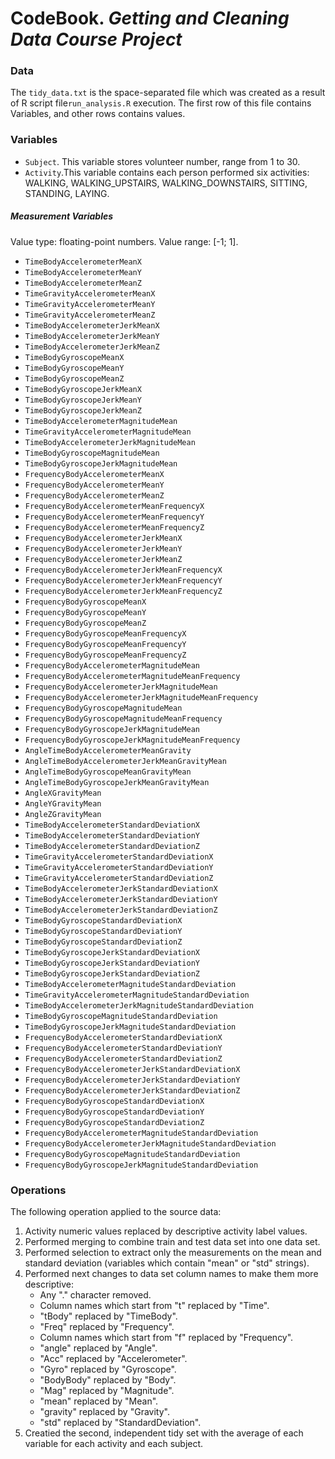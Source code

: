 # CodeBook. *Getting and Cleaning Data Course Project*

### Data
The `tidy_data.txt` is the space-separated file which was created as a result of R script file`run_analysis.R` execution.
The first row of this file contains Variables, and other rows contains values.

### Variables
- `Subject`. This variable stores volunteer number, range from 1 to 30.
- `Activity`.This variable contains each person performed six activities: WALKING, WALKING_UPSTAIRS, WALKING_DOWNSTAIRS, SITTING, STANDING, LAYING.
##### Measurement Variables
Value type: floating-point numbers.
Value range: [-1; 1].
- `TimeBodyAccelerometerMeanX`
- `TimeBodyAccelerometerMeanY`
- `TimeBodyAccelerometerMeanZ`
- `TimeGravityAccelerometerMeanX`
- `TimeGravityAccelerometerMeanY`
- `TimeGravityAccelerometerMeanZ`
- `TimeBodyAccelerometerJerkMeanX` 
- `TimeBodyAccelerometerJerkMeanY` 
- `TimeBodyAccelerometerJerkMeanZ` 
- `TimeBodyGyroscopeMeanX`
- `TimeBodyGyroscopeMeanY`
- `TimeBodyGyroscopeMeanZ`
- `TimeBodyGyroscopeJerkMeanX`
- `TimeBodyGyroscopeJerkMeanY`
- `TimeBodyGyroscopeJerkMeanZ`
- `TimeBodyAccelerometerMagnitudeMean`
- `TimeGravityAccelerometerMagnitudeMean`
- `TimeBodyAccelerometerJerkMagnitudeMean`
- `TimeBodyGyroscopeMagnitudeMean` </br>
- `TimeBodyGyroscopeJerkMagnitudeMean`
- `FrequencyBodyAccelerometerMeanX`
- `FrequencyBodyAccelerometerMeanY`
- `FrequencyBodyAccelerometerMeanZ`
- `FrequencyBodyAccelerometerMeanFrequencyX`
- `FrequencyBodyAccelerometerMeanFrequencyY`
- `FrequencyBodyAccelerometerMeanFrequencyZ`
- `FrequencyBodyAccelerometerJerkMeanX`
- `FrequencyBodyAccelerometerJerkMeanY`
- `FrequencyBodyAccelerometerJerkMeanZ`
- `FrequencyBodyAccelerometerJerkMeanFrequencyX`
- `FrequencyBodyAccelerometerJerkMeanFrequencyY`
- `FrequencyBodyAccelerometerJerkMeanFrequencyZ`
- `FrequencyBodyGyroscopeMeanX`
- `FrequencyBodyGyroscopeMeanY`
- `FrequencyBodyGyroscopeMeanZ`
- `FrequencyBodyGyroscopeMeanFrequencyX`
- `FrequencyBodyGyroscopeMeanFrequencyY`
- `FrequencyBodyGyroscopeMeanFrequencyZ`
- `FrequencyBodyAccelerometerMagnitudeMean`
- `FrequencyBodyAccelerometerMagnitudeMeanFrequency`
- `FrequencyBodyAccelerometerJerkMagnitudeMean` 
- `FrequencyBodyAccelerometerJerkMagnitudeMeanFrequency` 
- `FrequencyBodyGyroscopeMagnitudeMean`
- `FrequencyBodyGyroscopeMagnitudeMeanFrequency`
- `FrequencyBodyGyroscopeJerkMagnitudeMean`
- `FrequencyBodyGyroscopeJerkMagnitudeMeanFrequency`
- `AngleTimeBodyAccelerometerMeanGravity`
- `AngleTimeBodyAccelerometerJerkMeanGravityMean`
- `AngleTimeBodyGyroscopeMeanGravityMean`
- `AngleTimeBodyGyroscopeJerkMeanGravityMean`
- `AngleXGravityMean`
- `AngleYGravityMean`
- `AngleZGravityMean`
- `TimeBodyAccelerometerStandardDeviationX`
- `TimeBodyAccelerometerStandardDeviationY`
- `TimeBodyAccelerometerStandardDeviationZ`
- `TimeGravityAccelerometerStandardDeviationX`
- `TimeGravityAccelerometerStandardDeviationY`
- `TimeGravityAccelerometerStandardDeviationZ`
- `TimeBodyAccelerometerJerkStandardDeviationX`
- `TimeBodyAccelerometerJerkStandardDeviationY`
- `TimeBodyAccelerometerJerkStandardDeviationZ`
- `TimeBodyGyroscopeStandardDeviationX`
- `TimeBodyGyroscopeStandardDeviationY`
- `TimeBodyGyroscopeStandardDeviationZ`
- `TimeBodyGyroscopeJerkStandardDeviationX`
- `TimeBodyGyroscopeJerkStandardDeviationY`
- `TimeBodyGyroscopeJerkStandardDeviationZ`
- `TimeBodyAccelerometerMagnitudeStandardDeviation`
- `TimeGravityAccelerometerMagnitudeStandardDeviation`
- `TimeBodyAccelerometerJerkMagnitudeStandardDeviation`
- `TimeBodyGyroscopeMagnitudeStandardDeviation`
- `TimeBodyGyroscopeJerkMagnitudeStandardDeviation`
- `FrequencyBodyAccelerometerStandardDeviationX` 
- `FrequencyBodyAccelerometerStandardDeviationY`
- `FrequencyBodyAccelerometerStandardDeviationZ`
- `FrequencyBodyAccelerometerJerkStandardDeviationX`
- `FrequencyBodyAccelerometerJerkStandardDeviationY`
- `FrequencyBodyAccelerometerJerkStandardDeviationZ`
- `FrequencyBodyGyroscopeStandardDeviationX`
- `FrequencyBodyGyroscopeStandardDeviationY`
- `FrequencyBodyGyroscopeStandardDeviationZ`
- `FrequencyBodyAccelerometerMagnitudeStandardDeviation`
- `FrequencyBodyAccelerometerJerkMagnitudeStandardDeviation`
- `FrequencyBodyGyroscopeMagnitudeStandardDeviation`
- `FrequencyBodyGyroscopeJerkMagnitudeStandardDeviation`
### Operations
The following operation applied to the source data:
1. Activity numeric values replaced by descriptive activity label values.
2. Performed merging to combine train and test data set into one data set.
3. Performed selection to extract only the measurements on the mean and standard deviation (variables which contain "mean" or "std" strings).
4. Performed next changes to data set column names to make them more descriptive:
    - Any "." character removed.
    - Column names which start from "t" replaced by "Time".
    - "tBody" replaced by "TimeBody".
    - "Freq" replaced by "Frequency".
    - Column names which start from "f" replaced by "Frequency".
    - "angle" replaced by "Angle".
    - "Acc" replaced by "Accelerometer".
    - "Gyro" replaced by "Gyroscope".
    - "BodyBody" replaced by "Body".
    - "Mag" replaced by "Magnitude".
    - "mean" replaced by "Mean".
    - "gravity" replaced by "Gravity".
    - "std" replaced by "StandardDeviation".
5. Creatied the second, independent tidy set with the average of each variable for each activity and each subject. 

